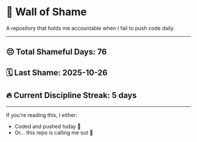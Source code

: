 # 🧱 Wall of Shame

A repository that holds me accountable when I fail to push code daily.

---

## 😔 Total Shameful Days: **76**
## 🗓️ Last Shame: **2025-10-26**
## 🔥 Current Discipline Streak: **5 days**

---

If you're reading this, I either:
- Coded and pushed today 💪
- Or... this repo is calling me out 😤
